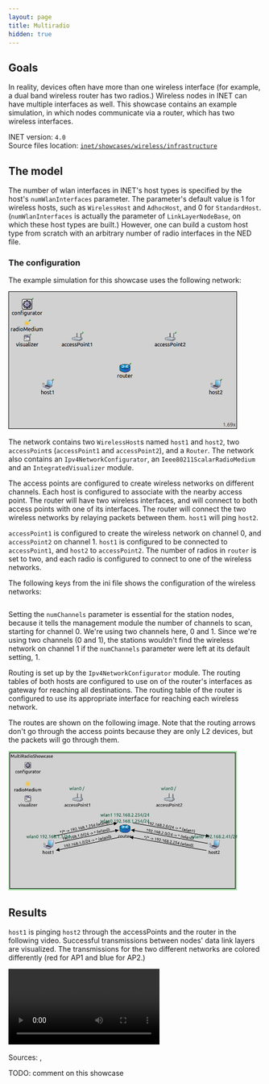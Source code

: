 ```yaml
---
layout: page
title: Multiradio
hidden: true
---
```


## Goals

In reality, devices often have more than one wireless interface (for example, a dual band wireless router has two radios.) Wireless nodes in INET can have multiple interfaces as well.
This showcase contains an example simulation, in which nodes communicate via a router, which has two wireless interfaces.

INET version: `4.0`<br>
Source files location: <a href="https://github.com/inet-framework/inet-showcases/tree/master/wireless/infrastructure" target="_blank">`inet/showcases/wireless/infrastructure`</a>

## The model

<!--
- by default, most hosts in INET have just one radio
- but the number of radios can be set by a parameter
- actually, you can build any kind of host with any number of radios
- but it is easy by setting the numWlanIntefaces parameter
- i think even StandardHost has one
- it is part of the LinkLayerNodeBase
-->

<!--
INET's wireless host types have one wlan interface by default.
The number of wlan interfaces in a host is specified by the host's `numWlanInterfaces` parameter. The parameter's default value is 1 for wireless hosts, such as `WirelessHost` and `AdhocHost`, and 0 for `StandardHost`.
-->

The number of wlan interfaces in INET's host types is specified by the host's `numWlanInterfaces` parameter. The parameter's default value is 1 for wireless hosts, such as `WirelessHost` and `AdhocHost`, and 0 for `StandardHost`. (`numWlanInterfaces` is actually the parameter of `LinkLayerNodeBase`, on which these host types are built.) <!--However, one can specify a custom host type with arbitrary number of radio interfaces in the NED file.-->
However, one can build a custom host type from scratch with an arbitrary number of radio interfaces in the NED file.

### The configuration

The example simulation for this showcase uses the following network:

<img class="screen" style="max-width: 90%;" src="network.png">

The network contains two `WirelessHost`s named `host1` and `host2`, two `accessPoint`s (`accessPoint1` and `accessPoint2`), and a `Router`.
The network also contains an `Ipv4NetworkConfigurator`, an `Ieee80211ScalarRadioMedium` and an `IntegratedVisualizer` module.

<!--
By default, INET's wireless host types (such as `WirelessHost` and `AdhocHost`) have one wlan interface.
-->

<!--
- TODO: using 802.11
- the router has two radios operating on different channels
- the hosts are configured to ping each other
- the scenario is that each host uses a different channel
- each host connects to one of the access points
- the access points are connected to the router...one of the radios of the router
- actually, the router connects to each access point with each of its radios
- the managementtype is set to simplified
- the routes are configured
- the visualizers are configured -> is this needed?
-->

The access points are configured to create wireless networks on different channels. Each host is configured to associate with the nearby access point. The router will have two wireless interfaces, and will connect to both access points with one of its interfaces. The router will connect the two wireless networks by relaying packets between them. `host1` will ping `host2`.

<!--
The two access points will create wireless networks on different channels. `host1` will be associated with `accessPoint1`, and `host2` with `accessPoint2`. The router will connect to both networks, using one of its radio interfaces for each network. `host1` is configured to ping `host2`. The ping packets will go through the router.
-->

<!--
All nodes are configured to use simplifies management modules, thus all hosts are assumed to be already connected to the wireless network at the start of the simulation.
-->

`accessPoint1` is configured to create the wireless network on channel 0, and `accessPoint2` on channel 1.
`host1` is configured to be connected to `accessPoint1`, and `host2` to `accessPoint2`.
The number of radios in `router` is set to two, and each radio is configured to connect to one of the wireless networks. <!--TODO: the access point mac address and the channel needs to be set because of the simplified management-->

<!--
Because of the simplified management, the MAC addresses of the access points need to be set in hosts' management modules in order for them to be associated with the specified access point.--> The following keys from the ini file shows the configuration of the wireless networks:

<p><pre class="include" src="../../wireless/multiradio/omnetpp.ini" from="access point" until="application level"></pre></p>

Setting the `numChannels` parameter is essential for the station nodes, because it tells the management module the number of channels to scan, starting for channel 0. We're using two channels here, 0 and 1.
Since we're using two channels (0 and 1), the stations wouldn't find the wireless network on channel 1 if the `numChannels` parameter were left at its default setting, 1.

<!-- <a srcfile="wireless/multiradio/omnetpp.ini"/> -->

<!--TODO: visualizer config ? -> or just at the results section-->

<!--
the router acts as a gateway between the two wireless networks
host one has a route: for all destinations, the router should be the gateway
so host1 wants to send a packet to host2, the gateway is the router
which is connected to the same accesspoint
-->

Routing is set up by the `Ipv4NetworkConfigurator` module. The routing tables of both hosts are configured to use on of the router's interfaces as gateway for reaching all destinations. The routing table of the router is configured to use its appropriate interface for reaching each wireless network.
<!--TODO: is this needed? doesn't seem useful-->

The routes are shown on the following image. Note that the routing arrows don't go through the access points because they are only L2 devices, but the packets will go through them.

<img class="screen" style="max-width: 90%;" src="routes.png">

## Results

`host1` is pinging `host2` through the accessPoints and the router in the following video. Successful transmissions between nodes' data link layers are visualized. The transmissions for the two different networks are colored differently (red for AP1 and blue for AP2.)

<p>
<video autplay loop controls src="Multiradio1.mp4" onclick="this.paused ? this.play() : this.pause();"></video>
<!--internal video recording, animation speed none, run until 1.8s-->
</p>

Sources: <a srcfile="wireless/multiradio/omnetpp.ini"/>, <a srcfile="wireless/multiradio/MultiRadioShowcase.ned"/>

TODO: comment on this showcase
